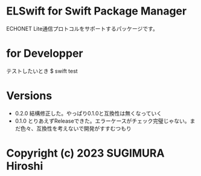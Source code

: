 # ELSwift for Swift Package Manager

ECHONET Lite通信プロトコルをサポートするパッケージです。


# for Developper

テストしたいとき
$ swift test


# Versions

- 0.2.0 結構修正した。やっぱり0.1.0と互換性は無くなっていく
- 0.1.0 とりあえずReleaseできた。エラーケースがチェック完璧じゃない。まだ色々、互換性を考えないで開発がすすむつもり


# Copyright (c) 2023 SUGIMURA Hiroshi

